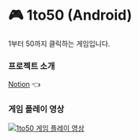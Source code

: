 # :video_game: 1to50 (Android)
1부터 50까지 클릭하는 게임입니다.
<br>

### 프로젝트 소개
[Notion](https://wujin97.notion.site/1to50-Game-android-55968eb5b74241c1848e933e9b0fe127) :point_left:

### 게임 플레이 영상<br>
[![1to50 게임 플레이 영상](https://img.youtube.com/vi/Ctq1egblW8Q/0.jpg)](https://youtu.be/Ctq1egblW8Q)
